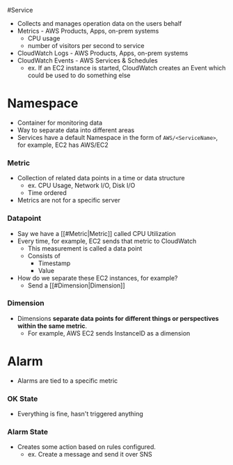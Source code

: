 #Service 

- Collects and manages operation data on the users behalf
- Metrics - AWS Products, Apps, on-prem systems
	- CPU usage
	- number of visitors per second to service
- CloudWatch Logs - AWS Products, Apps, on-prem systems
- CloudWatch Events - AWS Services & Schedules
	- ex. If an EC2 instance is started, CloudWatch creates an Event which could be used to do something else

# Namespace
- Container for monitoring data
- Way to separate data into different areas
- Services have a default Namespace in the form of `AWS/<ServiceName>`, for example, EC2 has AWS/EC2
### Metric
- Collection of related data points in a time or data structure
	- ex. CPU Usage, Network I/O, Disk I/O
	- Time ordered
- Metrics are not for a specific server

### Datapoint
- Say we have a [[#Metric|Metric]] called CPU Utilization
- Every time, for example, EC2 sends that metric to CloudWatch
	- This measurement is called a data point
	- Consists of
		- Timestamp
		- Value
- How do we separate these EC2 instances, for example?
	- Send a [[#Dimension|Dimension]]

### Dimension
- Dimensions **separate data points for different things or perspectives within the same metric**.
	- For example, AWS EC2 sends InstanceID as a dimension

# Alarm
- Alarms are tied to a specific metric
### OK State
- Everything is fine, hasn't triggered anything
### Alarm State
- Creates some action based on rules configured.
	- ex. Create a message and send it over SNS